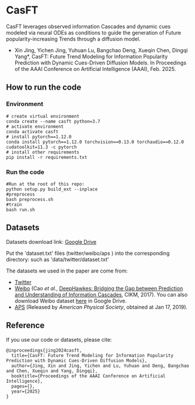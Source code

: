 # CasFT
CasFT leverages observed information Cascades and dynamic cues modeled via neural ODEs as conditions to guide the generation of Future popularity-increasing Trends through a diffusion model.
- Xin Jing, Yichen Jing, Yuhuan Lu, Bangchao Deng, Xueqin Chen, Dingqi Yang*, CasFT: Future Trend Modeling for Information Popularity Prediction with Dynamic Cues-Driven Diffusion Models.
In Proceedings of the AAAI Conference on Artificial Intelligence (AAAI), Feb. 2025.

## How to run the code

### Environment

```shell
# create virtual environment
conda create --name casft python=3.7
# activate environment
conda activate casft
# install pytorch==1.12.0
conda install pytorch==1.12.0 torchvision==0.13.0 torchaudio==0.12.0 cudatoolkit=11.3 -c pytorch
# install other requirements
pip install -r requirements.txt
```

### Run the code
```shell
#Run at the root of this repo:
python setup.py build_ext --inplace
#preprocess
bash preprocess.sh
#train
bash run.sh
```

## Datasets
Datasets download link: [Google Drive](https://drive.google.com/file/d/1dGdIzyFiRVBsdTek2x5r7s7-fqKrJA_q/view?usp=drive_link)

Put the 'dataset.txt' files (twitter/weibo/aps ) into the corresponding directory: such as 'data/twitter/dataset.txt'

The datasets we used in the paper are come from:

- [Twitter](https://drive.google.com/file/d/1dGdIzyFiRVBsdTek2x5r7s7-fqKrJA_q/view?usp=drive_link )
- [Weibo](https://github.com/CaoQi92/DeepHawkes) (Cao *et al.*, [DeepHawkes: Bridging the Gap between 
Prediction and Understanding of Information Cascades](https://dl.acm.org/doi/10.1145/3132847.3132973), CIKM, 2017). You can also download Weibo dataset [here](https://drive.google.com/file/d/1fgkLeFRYQDQOKPujsmn61sGbJt6PaERF/view?usp=sharing) in Google Drive.  
- [APS](https://journals.aps.org/datasets) (Released by *American Physical Society*, obtained at Jan 17, 2019).  

## Reference
If you use our code or datasets, please cite:
```
@inproceedings{jing2024casft,
  title={CasFT: Future Trend Modeling for Information Popularity Prediction with Dynamic Cues-Driven Diffusion Models},
  author={Jing, Xin and Jing, Yichen and Lu, Yuhuan and Deng, Bangchao and Chen, Xueqin and Yang, Dingqi},
  booktitle={Proceedings of the AAAI Conference on Artificial Intelligence},
  pages={},
  year={2025}
}
```

